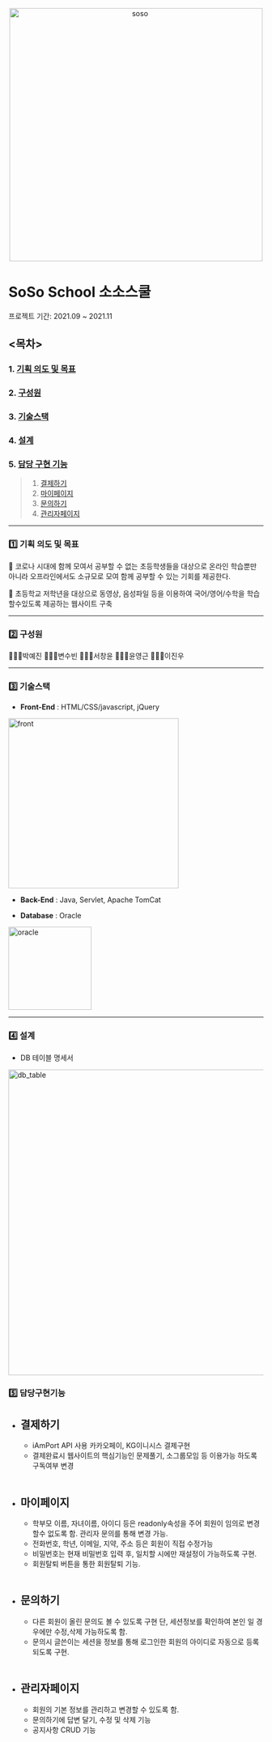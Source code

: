 <p align="center">
  <img width="500" alt="soso" src="https://user-images.githubusercontent.com/86010657/154974933-cdd2b6f4-2220-4af6-9866-8907ffe7d72a.png">
</p>


# SoSo School 소소스쿨
프로젝트 기간: 2021.09 ~ 2021.11 <br>

## <목차>
### 1. [기획 의도 및 목표](#1️⃣-기획-의도-및-목표)
### 2. [구성원](#2️⃣-구성원)
### 3. [기술스택](#3️⃣-기술스택)
### 4. [설계](#4️⃣-설계)
### 5. [담당 구현 기능](#5️⃣-담당구현기능)
            
> 1) [결제하기](#결제하기)
> 2) [마이페이지](#마이페이지)
> 3) [문의하기](#문의하기)
> 4) [관리자페이지](#관리자페이지)

___
### 1️⃣ 기획 의도 및 목표

📝 코로나 시대에 함께 모여서 공부할 수 없는 초등학생들을 대상으로 온라인 학습뿐만 아니라 오프라인에서도 소규모로 모여 함께 공부할 수 있는 기회를 제공한다.

📝 초등학교 저학년을 대상으로 동영상, 음성파일 등을 이용하여 국어/영어/수학을 학습할수있도록 제공하는 웹사이트 구축
___
### 2️⃣ 구성원
🧑🏻‍💻박예진
👩🏻‍💻변수빈
🧑🏻‍💻서창윤
🧑🏻‍💻윤영근
🧑🏻‍💻이진우
____
### 3️⃣ 기술스택
* **Front-End** :  HTML/CSS/javascript, jQuery
<img width="336" alt="front" src="https://user-images.githubusercontent.com/86010657/151784014-e63dd168-780e-4855-87fa-e32cf68fb71a.png">


* **Back-End** :  Java, Servlet, Apache TomCat

* **Database** : Oracle
<img width="164" alt="oracle" src="https://user-images.githubusercontent.com/86010657/151784761-60050fb8-65b6-4373-86e8-0ee735ebc362.png">

___
### 4️⃣ 설계 
* DB 테이블 명세서
<img width="604" alt="db_table" src="https://user-images.githubusercontent.com/86010657/154974973-1a9805ee-1586-4de3-b7ff-d0ded1cdfbc6.png">

### 5️⃣ 담당구현기능    
* ## 결제하기
    * iAmPort API 사용 카카오페이, KG이니시스 결제구현
    * 결제완료시 웹사이트의 핵심기능인 문제풀기, 소그룹모임 등 이용가능 하도록 구독여부 변경
    </br></br> 

* ## 마이페이지 
    * 학부모 이름, 자녀이름, 아이디 등은 readonly속성을 주어 회원이 임의로 변경 할수 없도록 함. 관리자 문의를 통해 변경 가능.
    * 전화번호, 학년, 이메일, 지약, 주소 등은 회원이 직접 수정가능
    * 비밀번호는 현재 비밀번호 입력 후, 일치할 시에만 재설정이 가능하도록 구현.
    * 회원탈퇴 버튼을 통한 회원탈퇴 기능. 
    </br></br>  

* ## 문의하기
    
    * 다른 회원이 올린 문의도 볼 수 있도록 구현 단, 세션정보를 확인하여 본인 일 경우에만 수정,삭제 가능하도록 함.
    * 문의시 글쓴이는 세션을 정보를 통해 로그인한 회원의 아이디로 자동으로 등록되도록 구현. 
</br></br>  

* ## 관리자페이지
    * 회원의 기본 정보를 관리하고 변경할 수 있도록 함.
    * 문의하기에 답변 달기, 수정 및 삭제 기능
    * 공지사항 CRUD 기능



